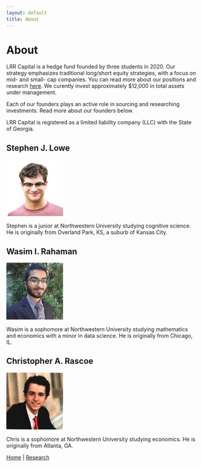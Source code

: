 ```yaml
---
layout: default
title: About
---
```

# About

LRR Capital is a hedge fund founded by three students in 2020. Our strategy emphasizes traditional long/short equity strategies, with a focus on mid- and small- cap companies. You can read more about our positions and research <a href="/research">here</a>. We curently invest approximately $12,000 in total assets under management.

Each of our founders plays an active role in sourcing and researching investments. Read more about our founders below.

LRR Capital is registered as a limited liability company (LLC) with the State of Georgia. 

## Stephen J. Lowe

<img src="/images/stephen-1.jpg" alt="Stephen" width="150"/>

Stephen is a junior at Northwestern University studying cognitive science. He is originally from Overland Park, KS, a suburb of Kansas City. 

## Wasim I. Rahaman

<img src="/images/wasim-1.jpg" alt="Wasim" width="150"/>

Wasim is a sophomore at Northwestern University studying mathematics and economics with a minor in data science. He is originally from Chicago, IL.
 
## Christopher A. Rascoe

<img src="/images/seal-1.jpg" alt="Chris" width="150"/>

Chris is a sophomore at Northwestern University studying economics. He is originally from Atlanta, GA. 


<a href="/index">Home</a> | <a href="/research">Research</a>
